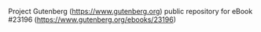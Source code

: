 Project Gutenberg (https://www.gutenberg.org) public repository for eBook #23196 (https://www.gutenberg.org/ebooks/23196)
